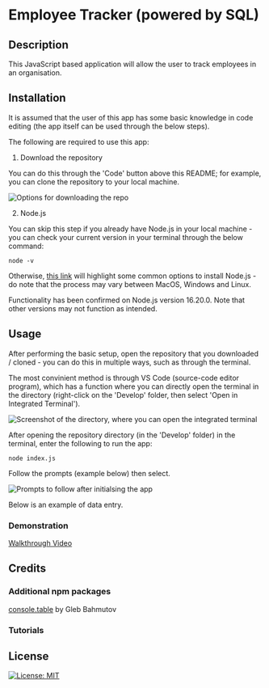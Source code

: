 # Employee Tracker (powered by SQL)

## Description

This JavaScript based application will allow the user to track employees in an organisation.

<!-- TODO: FULL APP DESCRIPTION -->

<!-- Express.js is used as a basis for back-end operations, which is used to save and retrieve note data from a JSON file. This is the builder's first experience in building a full-stack app, incorporating the front-end with the back-end of a web app. -->


## Installation

It is assumed that the user of this app has some basic knowledge in code editing (the app itself can be used through the below steps).

The following are required to use this app:

1. Download the repository 

You can do this through the 'Code' button above this README; for example, you can clone the repository to your local machine.

![Options for downloading the repo](lib/img/download.png)

2. Node.js

You can skip this step if you already have Node.js in your local machine - you can check your current version in your terminal through the below command:

    node -v

Otherwise, [this link](https://nodejs.dev/en/learn/how-to-install-nodejs/) will highlight some common options to install Node.js - do note that the process may vary between MacOS, Windows and Linux.

Functionality has been confirmed on Node.js version 16.20.0. Note that other versions may not function as intended.

## Usage

After performing the basic setup, open the repository that you downloaded / cloned - you can do this in multiple ways, such as through the terminal.

The most convinient method is through VS Code (source-code editor program), which has a function where you can directly open the terminal in the directory (right-click on the 'Develop' folder, then select 'Open in Integrated Terminal').

![Screenshot of the directory, where you can open the integrated terminal]()
<!-- TODO: INSERT SCREENSHOT -->

After opening the repository directory (in the 'Develop' folder) in the terminal, enter the following to run the app:

    node index.js

Follow the prompts (example below) then select.

![Prompts to follow after initialsing the app]()
<!-- TODO: INSERT SCREENSHOT -->

Below is an example of data entry.

<!-- TODO: INSERT SCREENSHOT -->

### Demonstration

[Walkthrough Video]()

## Credits

### Additional npm packages
[console.table](https://www.npmjs.com/package/console.table) by Gleb Bahmutov

### Tutorials


## License

[![License: MIT](https://img.shields.io/badge/License-MIT-yellow.svg)](https://opensource.org/licenses/MIT)